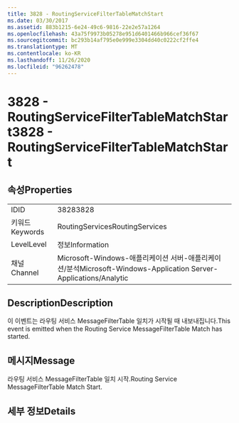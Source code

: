 ```yaml
---
title: 3828 - RoutingServiceFilterTableMatchStart
ms.date: 03/30/2017
ms.assetid: 883b1215-6e24-49c6-9816-22e2e57a1264
ms.openlocfilehash: 43a75f9973b05278e951d6401466b966cef36f67
ms.sourcegitcommit: bc293b14af795e0e999e3304dd40c0222cf2ffe4
ms.translationtype: MT
ms.contentlocale: ko-KR
ms.lasthandoff: 11/26/2020
ms.locfileid: "96262478"
---
```

# <a name="3828---routingservicefiltertablematchstart"></a><span data-ttu-id="ed46d-102">3828 - RoutingServiceFilterTableMatchStart</span><span class="sxs-lookup"><span data-stu-id="ed46d-102">3828 - RoutingServiceFilterTableMatchStart</span></span>

## <a name="properties"></a><span data-ttu-id="ed46d-103">속성</span><span class="sxs-lookup"><span data-stu-id="ed46d-103">Properties</span></span>  
  
|||  
|-|-|  
|<span data-ttu-id="ed46d-104">ID</span><span class="sxs-lookup"><span data-stu-id="ed46d-104">ID</span></span>|<span data-ttu-id="ed46d-105">3828</span><span class="sxs-lookup"><span data-stu-id="ed46d-105">3828</span></span>|  
|<span data-ttu-id="ed46d-106">키워드</span><span class="sxs-lookup"><span data-stu-id="ed46d-106">Keywords</span></span>|<span data-ttu-id="ed46d-107">RoutingServices</span><span class="sxs-lookup"><span data-stu-id="ed46d-107">RoutingServices</span></span>|  
|<span data-ttu-id="ed46d-108">Level</span><span class="sxs-lookup"><span data-stu-id="ed46d-108">Level</span></span>|<span data-ttu-id="ed46d-109">정보</span><span class="sxs-lookup"><span data-stu-id="ed46d-109">Information</span></span>|  
|<span data-ttu-id="ed46d-110">채널</span><span class="sxs-lookup"><span data-stu-id="ed46d-110">Channel</span></span>|<span data-ttu-id="ed46d-111">Microsoft-Windows-애플리케이션 서버-애플리케이션/분석</span><span class="sxs-lookup"><span data-stu-id="ed46d-111">Microsoft-Windows-Application Server-Applications/Analytic</span></span>|  
  
## <a name="description"></a><span data-ttu-id="ed46d-112">Description</span><span class="sxs-lookup"><span data-stu-id="ed46d-112">Description</span></span>  

 <span data-ttu-id="ed46d-113">이 이벤트는 라우팅 서비스 MessageFilterTable 일치가 시작될 때 내보내집니다.</span><span class="sxs-lookup"><span data-stu-id="ed46d-113">This event is emitted when the Routing Service MessageFilterTable Match has started.</span></span>  
  
## <a name="message"></a><span data-ttu-id="ed46d-114">메시지</span><span class="sxs-lookup"><span data-stu-id="ed46d-114">Message</span></span>  

 <span data-ttu-id="ed46d-115">라우팅 서비스 MessageFilterTable 일치 시작.</span><span class="sxs-lookup"><span data-stu-id="ed46d-115">Routing Service MessageFilterTable Match Start.</span></span>  
  
## <a name="details"></a><span data-ttu-id="ed46d-116">세부 정보</span><span class="sxs-lookup"><span data-stu-id="ed46d-116">Details</span></span>
